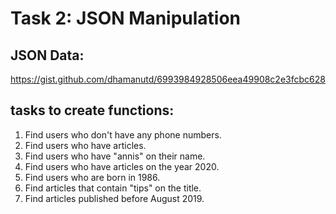 # **Task 2: JSON Manipulation**

## JSON Data:
https://gist.github.com/dhamanutd/6993984928506eea49908c2e3fcbc628

## tasks to create functions:  
1. Find users who don't have any phone numbers. 
2. Find users who have articles. 
3. Find users who have "annis" on their name. 
4. Find users who have articles on the year 2020. 
5. Find users who are born in 1986. 
6. Find articles that contain "tips" on the title. 
7. Find articles published before August 2019.
